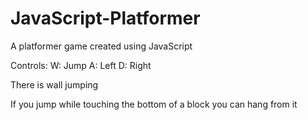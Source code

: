 # JavaScript-Platformer

A platformer game created using JavaScript

Controls: 
	W: Jump 
	A: Left 
	D: Right

There is wall jumping

If you jump while touching the bottom of a block you can hang from it
